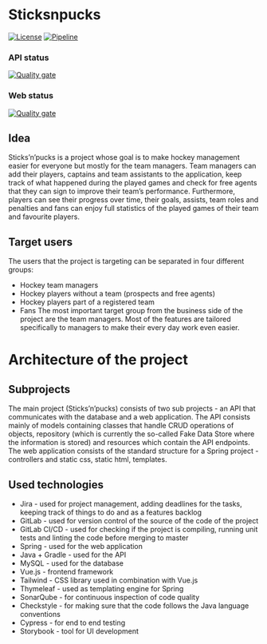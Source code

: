 # Sticksnpucks

[![License](https://img.shields.io/badge/license-MIT-blue.svg?style=flat-square)](LICENSE)
[![Pipeline](https://git.fhict.nl/I426146/sticksnpucks/badges/master/pipeline.svg)](https://git.fhict.nl/I426146/sticksnpucks/badges/master/pipeline)

### API status
[![Quality gate](http://localhost:9000/api/project_badges/quality_gate?project=sticks-pucks)](http://localhost:9000/dashboard?id=sticks-pucks)

### Web status
[![Quality gate](http://localhost:9000/api/project_badges/quality_gate?project=com.sticksnpucks%3ASticks-n-pucks)](http://localhost:9000/dashboard?id=com.sticksnpucks%3ASticks-n-pucks)


## Idea
Sticks’n’pucks is a project whose goal is to make hockey management easier for everyone but mostly for the team managers. Team managers can add their players, captains and team assistants to the application, keep track of what happened during the played games and check for free agents that they can sign to improve their team’s performance. Furthermore, players can see their progress over time, their goals, assists, team roles and penalties and fans can enjoy full statistics of the played games of their team and favourite players.

## Target users
The users that the project is targeting can be separated in four different groups:
* Hockey team managers
* Hockey players without a team (prospects and free agents)
* Hockey players part of a registered team
* Fans
The most important target group from the business side of the project are the team managers. Most of the features are tailored specifically to managers to make their every day work even easier.

# Architecture of the project
	
## Subprojects
The main project (Sticks’n’pucks) consists of two sub projects - an API that communicates with the database and a web application. 
The API consists mainly of models containing classes that handle CRUD operations of objects, repository (which is currently the so-called Fake Data Store where the information is stored) and resources which contain the API endpoints. 
The web application consists of the standard structure for a Spring project - controllers and static css, static html, templates.

## Used technologies
* Jira - used for project management, adding deadlines for the tasks, keeping track of things to do and as a features backlog
* GitLab - used for version control of the source of the code of the project
* GitLab CI/CD - used for checking if the project is compiling, running unit tests and linting the code before merging to master
* Spring - used for the web application
* Java + Gradle  - used for the API
* MySQL - used for the database
* Vue.js - frontend framework
* Tailwind - CSS library used in combination with Vue.js
* Thymeleaf - used as templating engine for Spring
* SonarQube - for continuous inspection of code quality
* Checkstyle - for making sure that the code follows the Java language conventions
* Cypress - for end to end testing
* Storybook - tool for UI development

